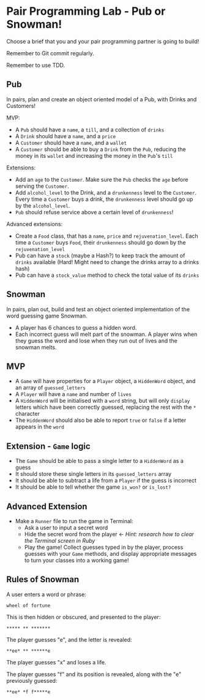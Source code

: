 # Pair Programming Lab - Pub or Snowman!

Choose a brief that you and your pair programming partner is going to build!

Remember to Git commit regularly.

Remember to use TDD.

## Pub

In pairs, plan and create an object oriented model of a Pub, with Drinks and Customers!

MVP:
  - A `Pub` should have a `name`, a `till`, and a collection of `drinks`
  - A `Drink` should have a `name`, and a `price`
  - A `Customer` should have a `name`, and a `wallet`
  - A `Customer` should be able to buy a `Drink` from the `Pub`, reducing the money in its `wallet` and increasing the money in the `Pub`'s `till`

Extensions:
  - Add an `age` to the `Customer`. Make sure the `Pub` checks the `age` before serving the `Customer`.
  - Add `alcohol_level` to the Drink, and a `drunkenness` level to the `Customer`. Every time a `Customer` buys a drink, the `drunkenness` level should go up by the `alcohol_level`.
  - `Pub` should refuse service above a certain level of `drunkenness`!

Advanced extensions:
  - Create a `Food` class, that has a `name`, `price` and `rejuvenation_level`. Each time a `Customer` buys `Food`, their `drunkenness` should go down by the `rejuvenation_level`
  - Pub can have a `stock` (maybe a Hash?) to keep track the amount of `drinks` available (Hard! Might need to change the drinks array to a drinks hash)
  - Pub can have a `stock_value` method to check the total value of its `drinks`


## Snowman

In pairs, plan out, build and test an object oriented implementation of the word guessing game Snowman.

 - A player has 6 chances to guess a hidden word.
 - Each incorrect guess will melt part of the snowman. A player wins when they guess the word and lose when they run out of lives and the snowman melts.

## MVP

* A `Game` will have properties for a `Player` object, a `HiddenWord` object, and an array of `guessed_letters`
* A `Player` will have a `name` and number of `lives`
* A `HiddenWord` will be initialised with a `word` string, but will only `display` letters which have been correctly guessed, replacing the rest with the `*` character
* The `HiddenWord` should also be able to report `true` or `false` if a letter appears in the `word`

## Extension - `Game` logic

* The `Game` should be able to pass a single letter to a `HiddenWord` as a guess
* It should store these single letters in its `guessed_letters` array
* It should be able to subtract a life from a `Player` if the guess is incorrect
* It should be able to tell whether the game `is_won?` or `is_lost?`

## Advanced Extension

* Make a `Runner` file to run the game in Terminal:
  * Ask a user to input a secret word
  * Hide the secret word from the player <- *Hint: research how to clear the Terminal screen in Ruby*
  * Play the game! Collect guesses typed in by the player, process guesses with your `Game` methods, and display appropriate messages to turn your classes into a working game!

## Rules of Snowman

A user enters a word or phrase:

```
wheel of fortune
```

This is then hidden or obscured, and presented to the player:

```
***** ** *******
```

The player guesses "e", and the letter is revealed:

```
**ee* ** ******e
```

The player guesses "x" and loses a life.

The player guesses "f" and its position is revealed, along with the "e" previously guessed:

```
**ee* *f f*****e
```
